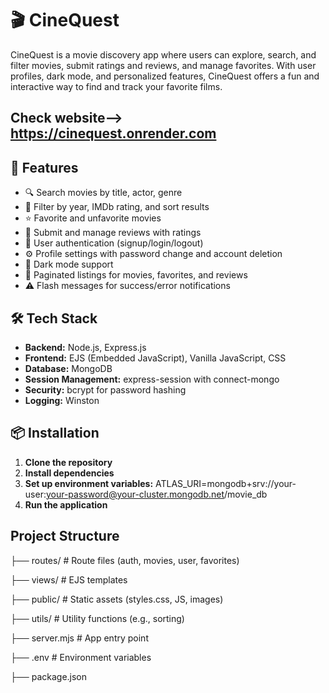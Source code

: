 # 🎬 CineQuest
CineQuest is a movie discovery app where users can explore, search, and filter movies, submit ratings and reviews, and manage favorites. With user profiles, dark mode, and personalized features, CineQuest offers a fun and interactive way to find and track your favorite films.

## Check website--> https://cinequest.onrender.com

## 🚀 Features

- 🔍 Search movies by title, actor, genre
- 🎯 Filter by year, IMDb rating, and sort results
- ⭐ Favorite and unfavorite movies
- 📝 Submit and manage reviews with ratings
- 👤 User authentication (signup/login/logout)
- ⚙️ Profile settings with password change and account deletion
- 🌙 Dark mode support
- 📄 Paginated listings for movies, favorites, and reviews
- ⚠️ Flash messages for success/error notifications

## 🛠️ Tech Stack

- **Backend:** Node.js, Express.js
- **Frontend:** EJS (Embedded JavaScript), Vanilla JavaScript, CSS
- **Database:** MongoDB
- **Session Management:** express-session with connect-mongo
- **Security:** bcrypt for password hashing
- **Logging:** Winston

## 📦 Installation

1. **Clone the repository**
2. **Install dependencies**
3. **Set up environment variables:**
   ATLAS_URI=mongodb+srv://your-user:your-password@your-cluster.mongodb.net/movie_db
4. **Run the application**

## Project Structure

├── routes/               # Route files (auth, movies, user, favorites)

├── views/                # EJS templates

├── public/               # Static assets (styles.css, JS, images)

├── utils/                # Utility functions (e.g., sorting)

├── server.mjs            # App entry point

├── .env                  # Environment variables

├── package.json
